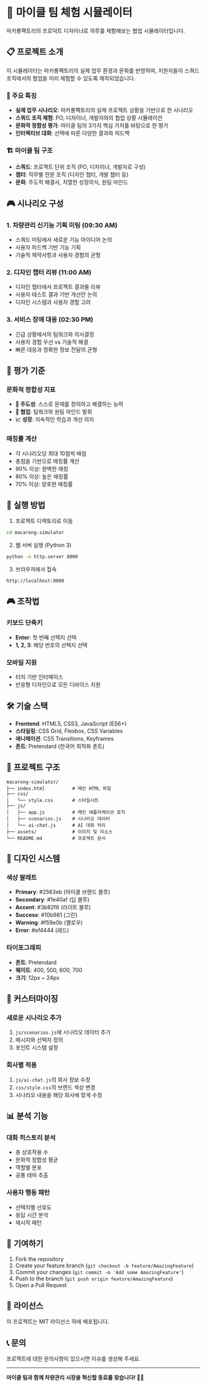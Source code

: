 # 🚗 마이클 팀 체험 시뮬레이터

마카롱팩토리의 프로덕트 디자이너로 하루를 체험해보는 협업 시뮬레이터입니다.

## 📋 프로젝트 소개

이 시뮬레이터는 마카롱팩토리의 실제 업무 환경과 문화를 반영하여, 지원자들이 스쿼드 조직에서의 협업을 미리 체험할 수 있도록 제작되었습니다.

### 🎯 주요 특징

- **실제 업무 시나리오**: 마카롱팩토리의 실제 프로젝트 상황을 기반으로 한 시나리오
- **스쿼드 조직 체험**: PO, 디자이너, 개발자와의 협업 상황 시뮬레이션
- **문화적 정합성 평가**: 마이클 팀의 3가지 핵심 가치를 바탕으로 한 평가
- **인터랙티브 대화**: 선택에 따른 다양한 결과와 피드백

### 🏗️ 마이클 팀 구조

- **스쿼드**: 프로젝트 단위 조직 (PO, 디자이너, 개발자로 구성)
- **챕터**: 직무별 전문 조직 (디자인 챕터, 개발 챕터 등)
- **문화**: 주도적 해결사, 치열한 성장의식, 원팀 마인드

## 🎮 시나리오 구성

### 1. 차량관리 신기능 기획 미팅 (09:30 AM)
- 스쿼드 미팅에서 새로운 기능 아이디어 논의
- 사용자 피드백 기반 기능 기획
- 기술적 제약사항과 사용자 경험의 균형

### 2. 디자인 챕터 리뷰 (11:00 AM)
- 디자인 챕터에서 프로젝트 결과물 리뷰
- 사용자 테스트 결과 기반 개선안 논의
- 디자인 시스템과 사용자 경험 고려

### 3. 서비스 장애 대응 (02:30 PM)
- 긴급 상황에서의 팀워크와 의사결정
- 사용자 경험 우선 vs 기술적 해결
- 빠른 대응과 정확한 정보 전달의 균형

## 🎯 평가 기준

### 문화적 정합성 지표
- **🎯 주도성**: 스스로 문제를 정의하고 해결하는 능력
- **🤝 협업**: 팀워크와 원팀 마인드 발휘
- **📈 성장**: 지속적인 학습과 개선 의지

### 매칭률 계산
- 각 시나리오당 최대 10점씩 배점
- 총점을 기반으로 매칭률 계산
- 90% 이상: 완벽한 매칭
- 80% 이상: 높은 매칭률
- 70% 이상: 양호한 매칭률

## 🚀 실행 방법

1. 프로젝트 디렉토리로 이동
```bash
cd macarong-simulator
```

2. 웹 서버 실행 (Python 3)
```bash
python -m http.server 8000
```

3. 브라우저에서 접속
```
http://localhost:8000
```

## 🎮 조작법

### 키보드 단축키
- **Enter**: 첫 번째 선택지 선택
- **1, 2, 3**: 해당 번호의 선택지 선택

### 모바일 지원
- 터치 기반 인터페이스
- 반응형 디자인으로 모든 디바이스 지원

## 🛠️ 기술 스택

- **Frontend**: HTML5, CSS3, JavaScript (ES6+)
- **스타일링**: CSS Grid, Flexbox, CSS Variables
- **애니메이션**: CSS Transitions, Keyframes
- **폰트**: Pretendard (한국어 최적화 폰트)

## 📁 프로젝트 구조

```
macarong-simulator/
├── index.html          # 메인 HTML 파일
├── css/
│   └── style.css       # 스타일시트
├── js/
│   ├── app.js          # 메인 애플리케이션 로직
│   ├── scenarios.js    # 시나리오 데이터
│   └── ai-chat.js      # AI 대화 처리
├── assets/             # 이미지 및 리소스
└── README.md           # 프로젝트 문서
```

## 🎨 디자인 시스템

### 색상 팔레트
- **Primary**: #2563eb (마이클 브랜드 블루)
- **Secondary**: #1e40af (딥 블루)
- **Accent**: #3b82f6 (라이트 블루)
- **Success**: #10b981 (그린)
- **Warning**: #f59e0b (옐로우)
- **Error**: #ef4444 (레드)

### 타이포그래피
- **폰트**: Pretendard
- **웨이트**: 400, 500, 600, 700
- **크기**: 12px ~ 24px

## 🔧 커스터마이징

### 새로운 시나리오 추가
1. `js/scenarios.js`에 시나리오 데이터 추가
2. 메시지와 선택지 정의
3. 포인트 시스템 설정

### 회사별 적용
1. `js/ai-chat.js`의 회사 정보 수정
2. `css/style.css`의 브랜드 색상 변경
3. 시나리오 내용을 해당 회사에 맞게 수정

## 📊 분석 기능

### 대화 히스토리 분석
- 총 상호작용 수
- 문화적 정합성 평균
- 역할별 분포
- 공통 테마 추출

### 사용자 행동 패턴
- 선택지별 선호도
- 응답 시간 분석
- 재시작 패턴

## 🤝 기여하기

1. Fork the repository
2. Create your feature branch (`git checkout -b feature/AmazingFeature`)
3. Commit your changes (`git commit -m 'Add some AmazingFeature'`)
4. Push to the branch (`git push origin feature/AmazingFeature`)
5. Open a Pull Request

## 📄 라이선스

이 프로젝트는 MIT 라이선스 하에 배포됩니다.

## 📞 문의

프로젝트에 대한 문의사항이 있으시면 이슈를 생성해 주세요.

---

**마이클 팀과 함께 차량관리 시장을 혁신할 동료를 찾습니다! 🚗✨** 
